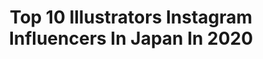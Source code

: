 ---
title: Top 10 Illustrators Instagram Influencers In Japan In 2020
description: >-
  Find top illustrators Instagram influencers in Japan in 2020. Most popular hashtags: #illustration #art #design #drawing.
platform: Instagram
profiles:
  - username: "nimuradaisuke"
    fullname: >-
      Nimura daisuke
    location: "Japan"
    followers: 20582
    engagement: 810
    commentsToLikes: 0.007212
    id: ck5buvx1piixp0i11y1pefk11
    verified: false
    hashtags: ""
  - username: "melo9ba"
    fullname: >-
      灸場メロ / Melo
    location: "Japan"
    followers: 22542
    engagement: 2264
    commentsToLikes: 0.006360
    id: ck14h2o4988tt0i19g24gcszb
    verified: false
    hashtags: "#nezuko, #uzuitengen, #aoikanzaki, #inosukehashibira"
  - username: "chai_yuuki"
    fullname: >-
      ユウキ YUUKI （CHAI）
    location: "Japan"
    followers: 21060
    engagement: 493
    commentsToLikes: 0.011348
    id: ck0tztledrl0o0i1992nxr8gg
    verified: false
    hashtags: "#plan, #toilet, #drawing, #barbie"
  - username: "sandraink_"
    fullname: >-
      Sandra Ink
    location: "Japan"
    followers: 22882
    engagement: 2831
    commentsToLikes: 0.040150
    id: ck5cbyh2jge5n0i11zap9mm8n
    verified: false
    hashtags: "#sketchbook, #pencil, #penart, #illust"
  - username: "magicmarymermaid"
    fullname: >-
      🌙🐰 Marii 🐰🌙
    location: "Japan"
    followers: 10599
    engagement: 341
    commentsToLikes: 0.062835
    id: ck0w25gspmpge0i191gof3dny
    verified: false
    hashtags: "#mickeymousebirthday, #pinkhairdontcare, #animegirl, #disneybounding"
  - username: "rizkypepew"
    fullname: >-
      RIZKY PRATAMA PUTRA
    location: "Japan"
    followers: 18480
    engagement: 250
    commentsToLikes: 0.038801
    id: ck15tgvvui0oh0i19mrhjcv4g
    verified: false
    hashtags: "#disney, #japan, #internetan, #bukchon"
  - username: "go.kishi"
    fullname: >-
      SatsukiAi（五月アイ)
    location: "Japan"
    followers: 25703
    engagement: 668
    commentsToLikes: 0.005625
    id: ck138ogkrh8bh0i19g3wedh2x
    verified: false
    hashtags: "#egl, #eglcommunity, #innocentworld, #kumakumya"
  - username: "5623v"
    fullname: >-
      江崎びす子たん/BISUKO EZAKI
    location: "Japan"
    followers: 42138
    engagement: 221
    commentsToLikes: 0.003836
    id: ck135q1h82nzh0i197t17vbu4
    verified: false
    hashtags: ""
  - username: "yukkedondon"
    fullname: >-
      Yukke
    location: "Japan"
    followers: 6314
    engagement: 1842
    commentsToLikes: 0.032614
    id: ck1371fdg9b340i19f8hcx8nl
    verified: false
    hashtags: "#commission, #tyr, #tobiasforge, #finalfantasy"
  - username: "nahuel_salcedo"
    fullname: >-
      Nahuel Salcedo
    location: "Japan"
    followers: 43478
    engagement: 1316
    commentsToLikes: 0.018770
    id: ck6tjo32r33dp0j714n0qwajq
    verified: false
    hashtags: "#project, #sweet, #surreal, #standingwave"
---